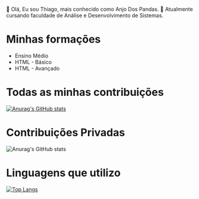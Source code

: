 👋 Olá, Eu sou Thiago, mais conhecido como Anjo Dos Pandas.
📖 Atualmente cursando faculdade de Análise e Desenvolvimento de Sistemas.
# Minhas formações
- Ensino Médio
- HTML - Básico
- HTML - Avançado


# Todas as minhas contribuições
[![Anurag's GitHub stats](https://github-readme-stats.vercel.app/api?username=zThiago&theme=dark)](https://github.com/anuraghazra/github-readme-stats)

# Contribuições Privadas
![Anurag's GitHub stats](https://github-readme-stats.vercel.app/api?username=zThiago&count_private=true&theme=dark)

# Linguagens que utilizo
[![Top Langs](https://github-readme-stats.vercel.app/api/top-langs/?username=zThiago&layout=compact&theme=dark)](https://github.com/anuraghazra/github-readme-stats)
